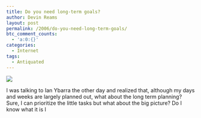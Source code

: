 ```yaml
---
title: Do you need long-term goals?
author: Devin Reams
layout: post
permalink: /2006/do-you-need-long-term-goals/
btc_comment_counts:
  - 'a:0:{}'
categories:
  - Internet
tags:
  - Antiquated
---
```

<img src="http://devinreams.com/wp-content/uploads/2006/12/goal.jpg" align="center" />

I was talking to Ian Ybarra the other day and realized that, although my days and weeks are largely planned out, what about the long term planning? Sure, I can prioritize the little tasks but what about the big picture? Do I know what it is I
